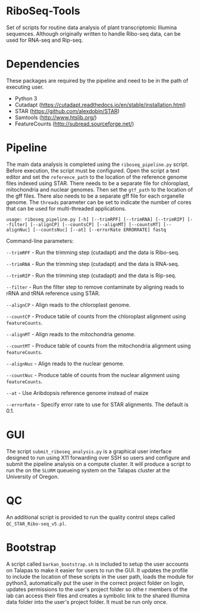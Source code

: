 # RiboSeq-Tools

Set of scripts for routine data analysis of plant transcriptomic Illumina sequences. Although originally written to handle Ribo-seq data, can be used for RNA-seq and Rip-seq. 

# Dependencies

These packages are required by the pipeline and need to be in the path of executing user.

- Python 3
- Cutadapt (https://cutadapt.readthedocs.io/en/stable/installation.html)
- STAR (https://github.com/alexdobin/STAR)
- Samtools (http://www.htslib.org/)
- FeatureCounts (http://subread.sourceforge.net/)

# Pipeline

The main data analysis is completed using the `riboseq_pipeline.py` script. Before execution, the script must be configured. Open the script a text editor and set the `reference_path` to the location of the reference genome files indexed using STAR. There needs to be a separate file for chloroplast, mitochondria and nuclear genomes. Then set the `gtf_path` to the location of the gff files. There also needs to be a separate gff file for each organelle genome. The `threads` parameter can be set to indicate the number of cores that can be used for multi-threaded applications.

`usage: riboseq_pipeline.py [-h] [--trimRPF] [--trimRNA] [--trimRIP] [--filter]
                           [--alignCP] [--countsCP] [--alignMT] [--countsMT]
                           [--alignNuc] [--countsNuc] [--at]
                           [--errorRate ERRORRATE]
                           fastq
`

Command-line parameters:

`--trimRPF` - Run the trimming step (cutadapt) and the data is Ribo-seq.

`--trimRNA` - Run the trimming step (cutadapt) and the data is RNA-seq.

`--trimRIP` - Run the trimming step (cutadapt) and the data is Rip-seq.

`--filter` - Run the filter step to remove contaminate by aligning reads to rRNA and tRNA reference using STAR.

`--alignCP` - Align reads to the chloroplast genome.

`--countCP` - Produce table of counts from the chloroplast alignment using `featureCounts`.

`--alignMT` - Align reads to the mitochondria genome.

`--countMT` - Produce table of counts from the mitochondria alignment using `featureCounts`.

`--alignNuc` - Align reads to the nuclear genome.

`--countNuc` - Produce table of counts from the nuclear alignment using `featureCounts`.

`--at` - Use Aribdopsis reference genome instead of maize

`--errorRate` - Specify error rate to use for STAR alignments. The default is 0.1.

# GUI

The script `submit_riboseq_analysis.py` is a graphical user interface designed to run using X11 forwarding over SSH so users and configure and submit the pipeline analysis on a compute cluster. It will produce a script to run the on the `SLURM` queueing system on the Talapas cluster at the University of Oregon.

# QC

An additional script is provided to run the quality control steps called `QC_STAR_Ribo-seq_v5.pl`. 

# Bootstrap

A script called `barkan_bootstrap.sh` is included to setup the user accounts on Talapas to make it easier for users to run the GUI. It updates the profile to include the location of these scripts in the user path, loads the module for python3, automatically put the user in the correct project folder on login, updates permissions to the user's project folder so othe r members of the lab can access their files and creates a symbolic link to the shared Illumina data folder into the user's project folder. It must be run only once.
